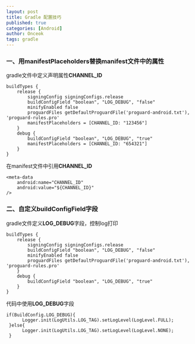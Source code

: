```yaml
---
layout: post
title: Gradle 配置技巧
published: true
categories: [Android]
author: Onceok
tags: gradle
---
```



### 一、用manifestPlaceholders替换manifest文件中的属性 ###

gradle文件中定义声明属性**CHANNEL_ID**

	buildTypes {
        release {
            signingConfig signingConfigs.release
            buildConfigField "boolean", "LOG_DEBUG", "false"
            minifyEnabled false
            proguardFiles getDefaultProguardFile('proguard-android.txt'), 'proguard-rules.pro'
            manifestPlaceholders = [CHANNEL_ID: "123456"]
        }
        debug {
            buildConfigField "boolean", "LOG_DEBUG", "true"
            manifestPlaceholders = [CHANNEL_ID: "654321"]
        }
    }
	

在manifest文件中引用**CHANNEL_ID**

	<meta-data
		android:name="CHANNEL_ID"
        android:value="${CHANNEL_ID}"
    />

### 二、自定义buildConfigField字段 ###

gradle文件定义**LOG_DEBUG**字段，控制log打印


	buildTypes {
        release {
            signingConfig signingConfigs.release
            buildConfigField "boolean", "LOG_DEBUG", "false"
            minifyEnabled false
            proguardFiles getDefaultProguardFile('proguard-android.txt'), 'proguard-rules.pro'
        }
        debug {
            buildConfigField "boolean", "LOG_DEBUG", "true"
        }
    }

代码中使用**LOG_DEBUG**字段

	if(BuildConfig.LOG_DEBUG){
          Logger.init(LogUtils.LOG_TAG).setLogLevel(LogLevel.FULL);
     }else{
          Logger.init(LogUtils.LOG_TAG).setLogLevel(LogLevel.NONE);
     }

